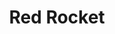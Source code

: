 ---
title: "Red Rocket"
year: 2021
rating: 4.5
stars: "★★★★½"
rewatched: false
permalink: "red-rocket-2021"
watched_on: 2024-11-10
---